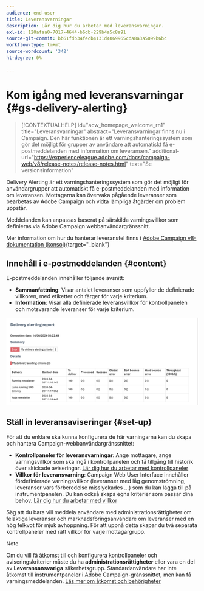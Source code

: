 ```yaml
---
audience: end-user
title: Leveransvarningar
description: Lär dig hur du arbetar med leveransvarningar.
exl-id: 120afaa0-7017-4644-b6db-229b4a5c8a91
source-git-commit: bb61fdb34fecb4131d4069965cda8a3a5099b6bc
workflow-type: tm+mt
source-wordcount: '342'
ht-degree: 0%

---
```


# Kom igång med leveransvarningar {#gs-delivery-alerting}


>[!CONTEXTUALHELP]
>id="acw_homepage_welcome_rn1"
>title="Leveransvarningar"
>abstract="Leveransvarningar finns nu i Campaign. Den här funktionen är ett varningshanteringssystem som gör det möjligt för grupper av användare att automatiskt få e-postmeddelanden med information om leveransen."
>additional-url="https://experienceleague.adobe.com/docs/campaign-web/v8/release-notes/release-notes.html" text="Se versionsinformation"

Delivery Alerting är ett varningshanteringssystem som gör det möjligt för användargrupper att automatiskt få e-postmeddelanden med information om leveransen. Mottagarna kan övervaka pågående leveranser som bearbetas av Adobe Campaign och vidta lämpliga åtgärder om problem uppstår.

Meddelanden kan anpassas baserat på särskilda varningsvillkor som definieras via Adobe Campaign webbanvändargränssnitt.

Mer information om hur du hanterar leveransfel finns i [Adobe Campaign v8-dokumentation (konsol)](https://experienceleague.adobe.com/en/docs/campaign/campaign-v8/send/failures/delivery-failures#send){target="_blank"}

## Innehåll i e-postmeddelanden {#content}

E-postmeddelanden innehåller följande avsnitt:

* **Sammanfattning**: Visar antalet leveranser som uppfyller de definierade villkoren, med etiketter och färger för varje kriterium.
* **Information**: Visar alla definierade leveransvillkor för kontrollpanelen och motsvarande leveranser för varje kriterium.

![](assets/alerting-email.png)

## Ställ in leveransaviseringar {#set-up}

För att du enklare ska kunna konfigurera de här varningarna kan du skapa och hantera Campaign-webbanvändargränssnittet:

* **Kontrollpaneler för leveransvarningar**: Ange mottagare, ange varningsvillkor som ska ingå i kontrollpanelen och få tillgång till historik över skickade aviseringar. [Lär dig hur du arbetar med kontrollpaneler](../msg/delivery-alerting-dashboards.md)
* **Villkor för leveransvarning**: Campaign Web User Interface innehåller fördefinierade varningsvillkor (leveranser med låg genomströmning, leveranser vars förberedelse misslyckades ...) som du kan lägga till på instrumentpanelen. Du kan också skapa egna kriterier som passar dina behov. [Lär dig hur du arbetar med villkor](../msg/delivery-alerting-criteria.md)

Säg att du bara vill meddela användare med administrationsrättigheter om felaktiga leveranser och marknadsföringsanvändare om leveranser med en hög felkvot för mjuk avhoppning. För att uppnå detta skapar du två separata kontrollpaneler med rätt villkor för varje mottagargrupp.

>[!NOTE]
>
>Om du vill få åtkomst till och konfigurera kontrollpaneler och aviseringskriterier måste du ha **administrationsrättigheter** eller vara en del av **Leveransansvariga** säkerhetsgrupp. Standardanvändare har inte åtkomst till instrumentpaneler i Adobe Campaign-gränssnittet, men kan få varningsmeddelanden. [Läs mer om åtkomst och behörigheter](../get-started/permissions.md)
